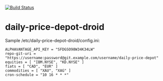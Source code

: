 [![Build Status](https://github.com/atgreen/daily-price-depot-droid/actions/workflows/build.yml/badge.svg)](https://github.com/atgreen/daily-price-depot-droid/actions)

# daily-price-depot-droid

Sample /etc/daily-price-depot-droid/config.ini:

    ALPHAVANTAGE_API_KEY = "SFDGSO98W34K34LW"
    repo-git-uri = "https://username:password@git.example.com/username/daily-price-depot"
    equities = [ "IBM.NYSE", "KD.NYSE" ]
    fiats = [ "CAD", "EUR" ]
    commodities = [ "XAU", "XAG" ]
    cron-schedule = "10 16 * * *"
